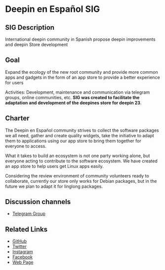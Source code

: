 <!--

Please change the content to fit the actual usage of the SIG, and remove this comment when finished.

Please notice:

The following five sections title must not be removed. You can add extra sections if needed, but do not remove the existing ones.

-->
# Deepin en Español SIG

## SIG Description

International deepin community in Spanish propose deepin improvements and deepin Store development

## Goal

Expand the ecology of the new root community and provide more common apps and gadgets in the form of an app store to provide a better experience for users

Activities: Development, maintenance and communication via telegram groups, online communities, etc.
**SIG was created to facilitate the adaptation and development of the deepines store for deepin 23**.

## Charter

The Deepin en Español community strives to collect the software packages we all need, gather and create quality widgets, take the initiative to adapt them to applications using our app store to bring them together for everyone to access.

What it takes to build an ecosystem is not one party working alone, but everyone acting to contribute to the software ecosystem. We have created an app store to help users get Linux apps easily.

Considering the review environment of community volunteers ready to collaborate, currently our store only works for Debian packages, but in the future we plan to adapt it for linglong packages.

## Discussion channels

- [Telegram Group](https://t.me/deepinenespanol)

## Related Links

- [GitHub](https://github.com/deepin-espanol)
- [Twitter](https://twitter.com/DeepinEspanol)
- [Instagram](https://www.instagram.com/deepin.en.espanol)
- [Facebook](https://www.facebook.com/linuxdeepinenespanol)
- [Web Page](https://deepinenespañol.org/)

